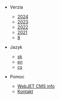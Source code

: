 * Verzia
  * [2024](https://docs.webjetcms.sk/latest/ ':ignore :target=_self')
  * [2023](https://docs.webjetcms.sk/v2023/ ':ignore :target=_self')
  * [2022](https://docs.webjetcms.sk/v2022/ ':ignore :target=_self')
  * [2021](https://docs.webjetcms.sk/v2021/ ':ignore :target=_self')
  * [8](https://docs.webjetcms.sk/v8/ ':ignore :target=_self')

* Jazyk
  * [sk](/sk/)
  * [en](/en/)
  * [cs](/cs/)

* Pomoc
  * [WebJET CMS info](https://www.webjetcms.sk/)
  * [Kontakt](https://www.interway.sk/kontakt/)